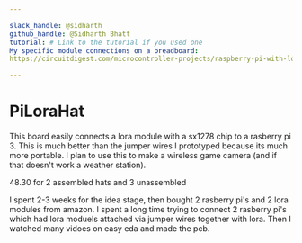 ```yaml
---

slack_handle: @sidharth
github_handle: @Sidharth Bhatt
tutorial: # Link to the tutorial if you used one
My specific module connections on a breadboard:
https://circuitdigest.com/microcontroller-projects/raspberry-pi-with-lora-peer-to-peer-communication-with-arduino

---
```


# PiLoraHat

<!-- Describe your board in 2-3 sentences. What are you making? What will it do? -->
This board easily connects a lora module with a sx1278 chip to a rasberry pi 3. This is much better than the jumper wires I prototyped because its much more portable. I plan to use this to make a wireless game camera (and if that doesn't work a weather station). 

<!-- How much is it going to cost? -->
48.30 for 2 assembled hats and 3 unassembled 
<!-- Tell us a little bit about your design process. What were some challenges? What helped? ***Totally optional*** -->
I spent 2-3 weeks for the idea stage, then bought 2 rasberry pi's and 2 lora modules from amazon. I spent a long time trying to connect 2 rasberry pi's which had lora moduels attached via jumper wires together with lora. Then I watched many vidoes on easy eda and made the pcb. 
